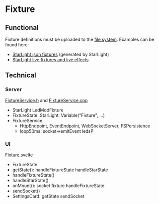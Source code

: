 # Fixture

## Functional

Fixture definitions must be uploaded to the [file system](/moonbase/files).
Examples can be found here:

* [StarLight json fixtures](https://github.com/MoonModules/WLED-Effects/tree/master/StarLight/Fixtures) (generated by StarLight)
* [StarLight live fixtures and live effects](https://github.com/MoonModules/StarLight/tree/main/misc/LiveScripts])

## Technical

### Server

[FixtureService.h](https://github.com/MoonModules/MoonLight/blob/main/lib/moonlight/FixtureService.h) and [FixtureService.cpp](https://github.com/MoonModules/MoonLight/blob/main/lib/moonlight/FixtureService.cpp)

* StarLight LedModFixture
* FixtureState: StarLight: Variable("Fixture", ...)
* FixtureService: 
    * HttpEndpoint, EventEndpoint, WebSocketServer, FSPersistence
    * loop50ms: socket->emitEvent ledsP

### UI

[Fixture.svelte](https://github.com/MoonModules/MoonLight/blob/main/interface/src/routes/moonlight/fixture/Fixture.svelte)

* FixtureState
* getState(): handleFixtureState handleStarState
* handleFixtureState()
* handleStarState()
* onMount(): socket fixture handleFixtureState
* sendSocket()
* SettingsCard: getState sendSocket
